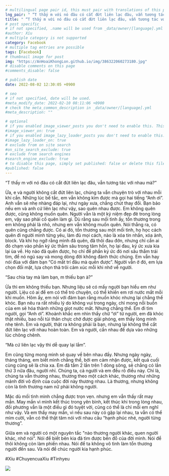 ```yaml
---
# multilingual page pair id, this must pair with translations of this page. (This name must be unique)
lng_pair: " “T thấy m với nó đâu có cắt đứt liên lạc đâu, vẫn tương tác với nhau mà?” "
title: " “T thấy m với nó đâu có cắt đứt liên lạc đâu, vẫn tương tác với nhau mà?” "
# post specific
# if not specified, .name will be used from _data/owner/[language].yml
#author: Xíu
# multiple category is not supported
category: Facebook
# multiple tag entries are possible
tags: [Facebook]
# thumbnail image for post
img: "https://AnHoaiKhongLon.github.io/img/386322060273180.jpg"
# disable comments on this page
#comments_disable: false

# publish date
date: 2022-08-02 12:30:05 +0900

# seo
# if not specified, date will be used.
#meta_modify_date: 2022-02-10 08:11:06 +0900
# check the meta_common_description in _data/owner/[language].yml
#meta_description: ""

# optional
# if you enabled image_viewer_posts you don't need to enable this. This is only if image_viewer_posts = false
#image_viewer_on: true
# if you enabled image_lazy_loader_posts you don't need to enable this. This is only if image_lazy_loader_posts = false
#image_lazy_loader_on: true
# exclude from on site search
#on_site_search_exclude: true
# exclude from search engines
#search_engine_exclude: true
# to disable this page, simply set published: false or delete this file
#published: false
---
```


<!-- outline-start -->

“T thấy m với nó đâu có cắt đứt liên lạc đâu, vẫn tương tác với nhau mà?”

Ừa, e và người không cắt đứt liên lạc, chúng ta vẫn chuyện trò với nhau mỗi khi cần. Những lúc bế tắc, em vẫn không kìm được mà gọi hai tiếng “Anh ơi”. Anh vẫn sẽ nhẹ nhàng đáp lại, như ngày xưa, chẳng chút thay đổi. Bạn bảo nếu em và anh cứ liên lạc như vậy, sao quên nhau được. Em không quên được, cũng không muốn quên. Người vẫn là một kỷ niệm đẹp đẽ trong lòng em, vậy sao phải cố quên làm gì. Dù rằng sau mối tình ấy, tổn thương trong em không phải là nhỏ, nhưng em vẫn không muốn quên. Nói thẳng ra, có quên cũng chẳng được. Có ai đó, tổn thương sau một mối tình, họ học cách quên đi người mình từng yêu, làm đủ mọi cách, nào là xóa tin nhắn, xóa ảnh, block. Và khi họ ngỡ rằng mình đã quên, đã thôi đau đớn, nhưng chỉ cần ai đó chạm vào phần ký ức thẳm sâu trong tâm hồn, họ lại đau, ký ức xưa kia lại ùa về. Họ nào đã quên được, họ chỉ để phần ký ức đó nơi sâu thẳm trái tim, để nó ngủ say và mong dòng đời không đánh thức chúng. Em vẫn hay nói đùa với đám bạn “Có mất trí đâu mà quên được”. Người vẫn ở đó, em lựa chọn đối mặt, lựa chọn thả trôi cảm xúc mỗi khi nhớ về người.

“Sau chia tay mà làm bạn, m thiếu bạn à?”

Ừa thì em không thiếu bạn. Nhưng liệu sẽ có mấy người bạn hiểu em như người. Liệu có ai để em có thể trò chuyện, có thể khiến em rơi nước mắt mỗi khi muốn. Hôm ấy, em nói với đám bạn rằng muốn khóc nhưng lại chẳng thể khóc. Bạn nêu ra rất nhiều lý do không vui trong ngày, chỉ mong nỗi buồn của em sẽ hóa thành những giọt nước mắt. Nhưng chẳng thể. Em đi tìm người, gọi “Anh ơi”. Khoảnh khắc em nhìn thấy chữ “ơi” từ người, em đã khóc thật nhiều, bao nỗi tủi thân chực chờ được giải phóng, em thấy lòng mình nhẹ tênh. Em và người, thật ra không phải là bạn, nhưng lại không thể cắt đứt liên lạc với nhau hoàn toàn. Em và người, cần nhau để dựa vào những lúc chông chênh.

“Mà cứ liên lạc vậy thì dễ quay lại lắm”.

Em cũng từng mong mình sẽ quay về bên nhau đấy. Nhưng ngày ngày, tháng tháng, em biết mình chẳng thể, bởi em cảm nhận được, kết quả cuối cùng cũng sẽ là chia xa. Em đã tắm 2 lần trên 1 dòng sông, sẽ chẳng có lần thứ 3 nữa đâu, người nhỉ. Chúng ta, cả người và em đều rõ điều này. Chỉ là, chúng ta vẫn thương nhau, thương theo một cách khác, thương như những mảnh đời vô định của cuộc đời này thương nhau. Là thương, nhưng không còn là tình thương nam nữ phải không người.

Mặc dù mối tình mình chẳng được trọn vẹn. nhưng em vẫn thấy rất may mắn. May mắn vì mình kết thúc trong yên bình, kết thúc khi trong lòng nhau, đối phương vẫn là một điều gì đó tuyệt vời, cũng có thể là chỉ mỗi em nghĩ như vậy. Và em thấy may mắn, vì nếu sau này có gặp lại nhau, ta vẫn có thể mỉm cười, vẫn có thể thật tâm nói với nhau câu “hạnh phúc nhé, người từng thương”.

Giữa em và người có một nguyên tắc "nào thương người khác, quen người khác, nhớ nói". Nói để biết bên kia đã tìm được bến đỗ của đời mình. Nói để thôi không còn làm phiền nhau. Nói để ta không vô tình làm tổn thương người đến sau. Và nói để chúc người kia hạnh phúc.

#Xíu
#ChuyencuaXiu
#Tinhyeu

<!-- outline-end -->

<img src= "https://AnHoaiKhongLon.github.io/img/386322060273180.jpg">